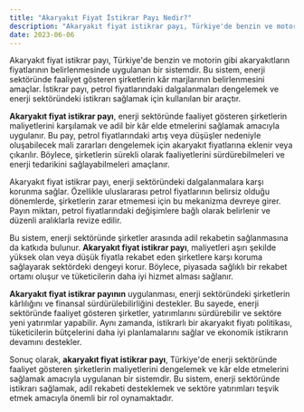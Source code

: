 ```yaml
---
title: "Akaryakıt Fiyat İstikrar Payı Nedir?"
description: "Akaryakıt fiyat istikrar payı, Türkiye'de benzin ve motorin gibi akaryakıtların fiyatlarının belirlenmesinde uygulanan bir sistemdir"
date: 2023-06-06
---
```


Akaryakıt fiyat istikrar payı, Türkiye'de benzin ve motorin gibi akaryakıtların fiyatlarının belirlenmesinde uygulanan
bir sistemdir. Bu sistem, enerji sektöründe faaliyet gösteren şirketlerin kâr marjlarının belirlenmesini amaçlar.
İstikrar payı, petrol fiyatlarındaki dalgalanmaları dengelemek ve enerji sektöründeki istikrarı sağlamak için kullanılan
bir araçtır.

**Akaryakıt fiyat istikrar payı**, enerji sektöründe faaliyet gösteren şirketlerin maliyetlerini karşılamak ve adil bir
kâr elde etmelerini sağlamak amacıyla uygulanır. Bu pay, petrol fiyatlarındaki artış veya düşüşler nedeniyle
oluşabilecek mali zararları dengelemek için akaryakıt fiyatlarına eklenir veya çıkarılır. Böylece, şirketlerin sürekli
olarak faaliyetlerini sürdürebilmeleri ve enerji tedarikini sağlayabilmeleri amaçlanır.

Akaryakıt fiyat istikrar payı, enerji sektöründeki dalgalanmalara karşı korunma sağlar. Özellikle uluslararası petrol
fiyatlarının belirsiz olduğu dönemlerde, şirketlerin zarar etmemesi için bu mekanizma devreye girer. Payın miktarı,
petrol fiyatlarındaki değişimlere bağlı olarak belirlenir ve düzenli aralıklarla revize edilir.

Bu sistem, enerji sektöründe şirketler arasında adil rekabetin sağlanmasına da katkıda bulunur. **Akaryakıt fiyat
istikrar payı**, maliyetleri aşırı şekilde yüksek olan veya düşük fiyatla rekabet eden şirketlere karşı koruma
sağlayarak sektördeki dengeyi korur. Böylece, piyasada sağlıklı bir rekabet ortamı oluşur ve tüketicilerin daha iyi
hizmet alması sağlanır.

**Akaryakıt fiyat istikrar payının** uygulanması, enerji sektöründeki şirketlerin kârlılığını ve finansal
sürdürülebilirliğini destekler. Bu sayede, enerji sektöründe faaliyet gösteren şirketler, yatırımlarını sürdürebilir ve
sektöre yeni yatırımlar yapabilir. Aynı zamanda, istikrarlı bir akaryakıt fiyatı politikası, tüketicilerin bütçelerini
daha iyi planlamalarını sağlar ve ekonomik istikrarın devamını destekler.

Sonuç olarak, **akaryakıt fiyat istikrar payı**, Türkiye'de enerji sektöründe faaliyet gösteren şirketlerin
maliyetlerini dengelemek ve kâr elde etmelerini sağlamak amacıyla uygulanan bir sistemdir. Bu sistem, enerji sektöründe
istikrarı sağlamak, adil rekabeti desteklemek ve sektöre yatırımları teşvik etmek amacıyla önemli bir rol oynamaktadır.
